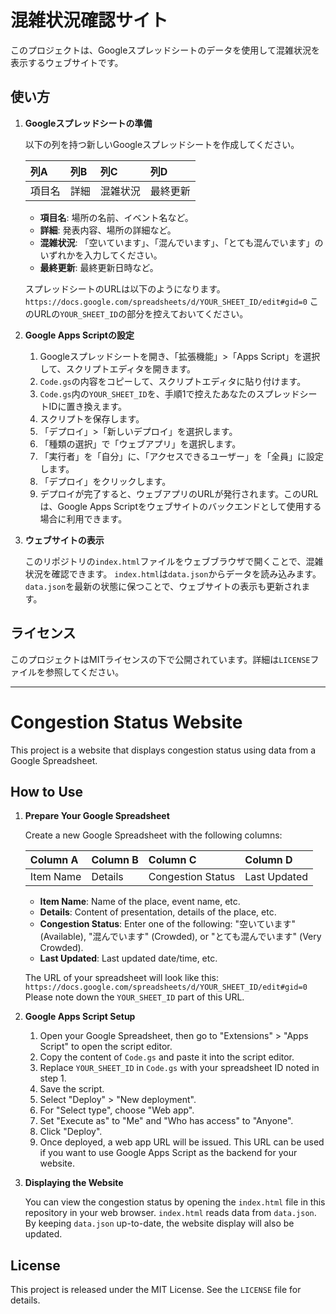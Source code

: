 # 混雑状況確認サイト

このプロジェクトは、Googleスプレッドシートのデータを使用して混雑状況を表示するウェブサイトです。

## 使い方

1.  **Googleスプレッドシートの準備**

    以下の列を持つ新しいGoogleスプレッドシートを作成してください。

    | 列A          | 列B          | 列C          | 列D          |
    | :----------- | :----------- | :----------- | :----------- |
    | 項目名       | 詳細         | 混雑状況     | 最終更新     |

    *   **項目名**: 場所の名前、イベント名など。
    *   **詳細**: 発表内容、場所の詳細など。
    *   **混雑状況**: 「空いています」、「混んでいます」、「とても混んでいます」のいずれかを入力してください。
    *   **最終更新**: 最終更新日時など。

    スプレッドシートのURLは以下のようになります。
    `https://docs.google.com/spreadsheets/d/YOUR_SHEET_ID/edit#gid=0`
    このURLの`YOUR_SHEET_ID`の部分を控えておいてください。

2.  **Google Apps Scriptの設定**

    1.  Googleスプレッドシートを開き、「拡張機能」>「Apps Script」を選択して、スクリプトエディタを開きます。
    2.  `Code.gs`の内容をコピーして、スクリプトエディタに貼り付けます。
    3.  `Code.gs`内の`YOUR_SHEET_ID`を、手順1で控えたあなたのスプレッドシートIDに置き換えます。
    4.  スクリプトを保存します。
    5.  「デプロイ」>「新しいデプロイ」を選択します。
    6.  「種類の選択」で「ウェブアプリ」を選択します。
    7.  「実行者」を「自分」に、「アクセスできるユーザー」を「全員」に設定します。
    8.  「デプロイ」をクリックします。
    9.  デプロイが完了すると、ウェブアプリのURLが発行されます。このURLは、Google Apps Scriptをウェブサイトのバックエンドとして使用する場合に利用できます。

3.  **ウェブサイトの表示**

    このリポジトリの`index.html`ファイルをウェブブラウザで開くことで、混雑状況を確認できます。
    `index.html`は`data.json`からデータを読み込みます。`data.json`を最新の状態に保つことで、ウェブサイトの表示も更新されます。

## ライセンス

このプロジェクトはMITライセンスの下で公開されています。詳細は`LICENSE`ファイルを参照してください。

---

# Congestion Status Website

This project is a website that displays congestion status using data from a Google Spreadsheet.

## How to Use

1.  **Prepare Your Google Spreadsheet**

    Create a new Google Spreadsheet with the following columns:

    | Column A     | Column B     | Column C         | Column D       |
    | :----------- | :----------- | :--------------- | :------------- |
    | Item Name    | Details      | Congestion Status| Last Updated   |

    *   **Item Name**: Name of the place, event name, etc.
    *   **Details**: Content of presentation, details of the place, etc.
    *   **Congestion Status**: Enter one of the following: "空いています" (Available), "混んでいます" (Crowded), or "とても混んでいます" (Very Crowded).
    *   **Last Updated**: Last updated date/time, etc.

    The URL of your spreadsheet will look like this:
    `https://docs.google.com/spreadsheets/d/YOUR_SHEET_ID/edit#gid=0`
    Please note down the `YOUR_SHEET_ID` part of this URL.

2.  **Google Apps Script Setup**

    1.  Open your Google Spreadsheet, then go to "Extensions" > "Apps Script" to open the script editor.
    2.  Copy the content of `Code.gs` and paste it into the script editor.
    3.  Replace `YOUR_SHEET_ID` in `Code.gs` with your spreadsheet ID noted in step 1.
    4.  Save the script.
    5.  Select "Deploy" > "New deployment".
    6.  For "Select type", choose "Web app".
    7.  Set "Execute as" to "Me" and "Who has access" to "Anyone".
    8.  Click "Deploy".
    9.  Once deployed, a web app URL will be issued. This URL can be used if you want to use Google Apps Script as the backend for your website.

3.  **Displaying the Website**

    You can view the congestion status by opening the `index.html` file in this repository in your web browser.
    `index.html` reads data from `data.json`. By keeping `data.json` up-to-date, the website display will also be updated.

## License

This project is released under the MIT License. See the `LICENSE` file for details.